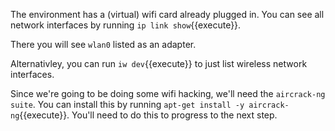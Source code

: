 The environment has a (virtual) wifi card already plugged in. You can see all network interfaces by running `ip link show`{{execute}}.

There you will see `wlan0` listed as an adapter.

Alternativley, you can run `iw dev`{{execute}} to just list wireless network interfaces.

Since we're going to be doing some wifi hacking, we'll need the `aircrack-ng suite`. You can install this by running `apt-get install -y aircrack-ng`{{execute}}. You'll need to do this to progress to the next step.
